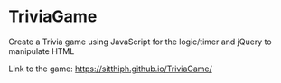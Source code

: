 # TriviaGame
Create a Trivia game using JavaScript for the logic/timer and jQuery to manipulate HTML

Link to the game: https://sitthiph.github.io/TriviaGame/
